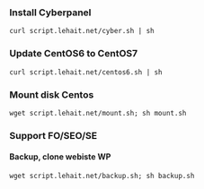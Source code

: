 ### Install Cyberpanel
``
curl script.lehait.net/cyber.sh | sh
``
### Update CentOS6 to CentOS7
``
curl script.lehait.net/centos6.sh | sh
``
### Mount disk Centos
``
wget script.lehait.net/mount.sh; sh mount.sh
``
### Support FO/SEO/SE
#### Backup, clone webiste WP
``
wget script.lehait.net/backup.sh; sh backup.sh
``
